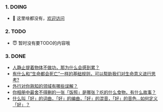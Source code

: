 ### 1. DOING
- 👋 这里啥都没有，[欢迎访问](https://fangler.github.io/)

### 2. TODO 
- 😇 暂时没有要TODO的内容哦

### 3. DONE
<!-- BLOG-POST-LIST:START -->
- [人静止提着物体不做功，那为什么会感到累？](https://daily.zhihu.com/story/9753154)
- [有什么和“生命都会死亡”一样的基础规则，可以帮助我们对生命意义进行思考?](https://daily.zhihu.com/story/9753164)
- [外行对你熟知的领域有哪些误解？](https://daily.zhihu.com/story/9753168)
- [你相册中最舍不得删的一张「饭照」是哪张？吃的什么食物，有什么故事？](https://daily.zhihu.com/story/9753174)
- [什么叫「好」的词曲，「好」的编曲，「好」的混音，「好」的音色...如何定义「好」？](https://daily.zhihu.com/story/9753175)
<!-- BLOG-POST-LIST:END -->
